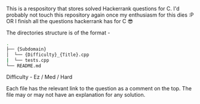 This is a respository that stores solved Hackerrank questions for C. I'd probably not touch this repository again once my enthusiasm for this dies :P OR I finish all the questions hackerrank has for C 😎

The directories structure is of the format - 
```bash
.
├── {Subdomain}
│  └── {Difficulty}_{Title}.cpp
|  └── tests.cpp
└── README.md
```
Difficulty - Ez / Med / Hard

Each file has the relevant link to the question as a comment on the top.
The file may or may not have an explanation for any solution.